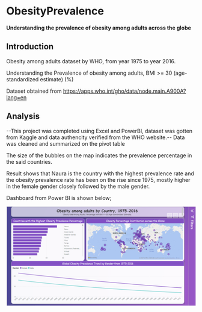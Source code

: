 # ObesityPrevalence

**Understanding the prevalence of obesity among adults across the globe**

## Introduction

Obesity among adults dataset by WHO, from year 1975 to year 2016.

Understanding the Prevalence of obesity among adults, BMI &gt;= 30 (age-standardized estimate) (%)

Dataset obtained from https://apps.who.int/gho/data/node.main.A900A?lang=en

## Analysis

--This project was completed using Excel and PowerBI, dataset was gotten from Kaggle and data authencity verified from the WHO website.--
Data was cleaned and summarized on the pivot table

The size of the bubbles on the map indicates the prevalence percentage in the said countries.

Result shows that Naura is the country with the highest prevalence rate and the obesity prevalence rate has been on the rise since 1975, mostly higher in the female gender closely followed by the male gender.

Dashboard from Power BI is shown below;

![Obesity Prevalence by Country from 1975-2016](https://github.com/iamBernardMuoneme/ObesityPrevalence/blob/main/Obesity%20by%20country%20PowerBI%20capture.PNG)
